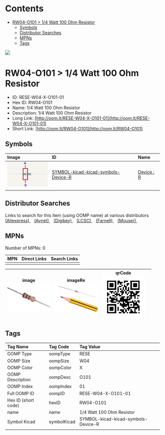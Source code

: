 



Contents
========

* [RW04-O101 > 1/4 Watt 100 Ohm Resistor](#rw04-o101--14-watt-100-ohm-resistor)
	* [Symbols](#symbols)
	* [Distributor Searches](#distributor-searches)
	* [MPNs](#mpns)
	* [Tags](#tags)
  
![][im]
# RW04-O101 > 1/4 Watt 100 Ohm Resistor

- ID: RESE-W04-X-O101-01
- Hex ID: RW04-O101
- Name: 1/4 Watt 100 Ohm Resistor
- Description: 1/4 Watt 100 Ohm Resistor
- Long Link: [http://oom.lt/RESE-W04-X-O101-01](http://oom.lt/RESE-W04-X-O101-01)
- Short Link: [http://oom.lt/RW04-O101](http://oom.lt/RW04-O101)

## Symbols
  

|Image|ID|Name|
| :--- | :--- | :--- |
|[![](https://raw.githubusercontent.com/oomlout/oomlout_OOMP_eda_V2/main/SYMBOL/kicad/kicad-symbols/Device/R/image_140.png)](https://github.com/oomlout/oomlout_OOMP_eda_V2/tree/main/SYMBOL/kicad/kicad-symbols/Device/R/)|[SYMBOL-kicad-kicad-symbols-Device-R](https://github.com/oomlout/oomlout_OOMP_eda_V2/tree/main/SYMBOL/kicad/kicad-symbols/Device/R/)|[Device : R](https://github.com/oomlout/oomlout_OOMP_eda_V2/tree/main/SYMBOL/kicad/kicad-symbols/Device/R/)|
||||

## Distributor Searches
  
Links to search for this item (using OOMP name) at various distributors  
[(Aliexpress) ](https://www.aliexpress.com/wholesale?SearchText=11171/4+Watt+100+Ohm+Resistor)&nbsp;&nbsp;&nbsp;[(Avnet) ](https://www.avnet.com/shop/us/search/1/4+Watt+100+Ohm+Resistor)&nbsp;&nbsp;&nbsp;[(Digikey) ](https://www.digikey.co.uk/en/products/result?s=1/4+Watt+100+Ohm+Resistor)&nbsp;&nbsp;&nbsp;[(LCSC) ](https://www.lcsc.com/search?q=1/4+Watt+100+Ohm+Resistor)&nbsp;&nbsp;&nbsp;[(Farnell) ](https://uk.farnell.com/search?st=1/4+Watt+100+Ohm+Resistor)&nbsp;&nbsp;&nbsp;[(Mouser) ](https://www.mouser.com/c/?q=1/4+Watt+100+Ohm+Resistor)&nbsp;&nbsp;&nbsp;
## MPNs
  
Number of MPNs: 0  

|MPN|Direct Links|Search Links|
| :--- | :--- | :--- |
||||
  

|image<br>[![](https://raw.githubusercontent.com/oomlout/oomlout_OOMP_parts_V2/main/RESE/W04/X/O101/01/image_140.jpg)](https://github.com/oomlout/oomlout_OOMP_parts_V2/tree/main/RESE/W04/X/O101/01/image.jpg)|imageRe<br>[![](https://raw.githubusercontent.com/oomlout/oomlout_OOMP_parts_V2/main/RESE/W04/X/O101/01/image_RE_140.jpg)](https://github.com/oomlout/oomlout_OOMP_parts_V2/tree/main/RESE/W04/X/O101/01/image_RE.jpg)|qrCode<br>[![](https://raw.githubusercontent.com/oomlout/oomlout_OOMP_parts_V2/main/RESE/W04/X/O101/01/qrCode_140.png)](https://github.com/oomlout/oomlout_OOMP_parts_V2/tree/main/RESE/W04/X/O101/01/qrCode.png)||
| :---: | :---: | :---: | :---: |

## Tags
  

|Tag Name|Tag Code|Tag Value|
| :--- | :--- | :--- |
|OOMP Type|oompType|RESE|
|OOMP Size|oompSize|W04|
|OOMP Color|oompColor|X|
|OOMP Description|oompDesc|O101|
|OOMP Index|oompIndex|01|
|Full OOMP ID|oompID|RESE-W04-X-O101-01|
|Hex ID (short code)|hexID|RW04-O101|
|name|name|1/4 Watt 100 Ohm Resistor|
|Symbol Kicad|symbolKicad|SYMBOL-kicad-kicad-symbols-Device-R|
||||



[im]: image_450.jpg
